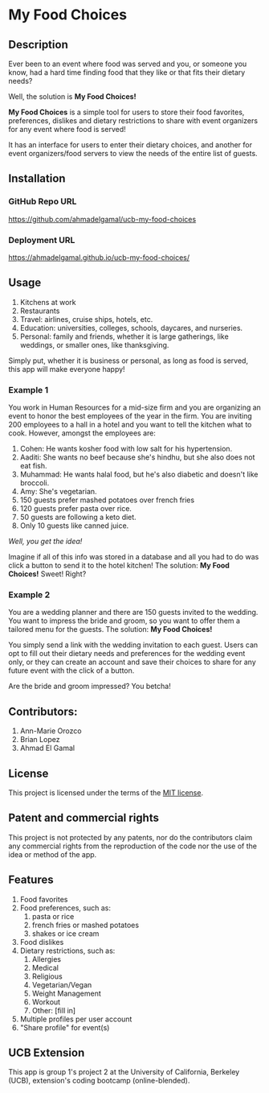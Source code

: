 # My Food Choices

## Description

Ever been to an event where food was served and you, or someone you know, had a hard time finding food that they like or that fits their dietary needs?

Well, the solution is **My Food Choices!**

**My Food Choices** is a simple tool for users to store their food favorites, preferences, dislikes and dietary restrictions to share with event organizers for any event where food is served!

It has an interface for users to enter their dietary choices, and another for event organizers/food servers to view the needs of the entire list of guests.

## Installation

### GitHub Repo URL

https://github.com/ahmadelgamal/ucb-my-food-choices

### Deployment URL

https://ahmadelgamal.github.io/ucb-my-food-choices/

## Usage

1. Kitchens at work
1. Restaurants
1. Travel: airlines, cruise ships, hotels, etc.
1. Education: universities, colleges, schools, daycares, and nurseries.
1. Personal: family and friends, whether it is large gatherings, like weddings, or smaller ones, like thanksgiving.

Simply put, whether it is business or personal, as long as food is served, this app will make everyone happy!

### Example 1

You work in Human Resources for a mid-size firm and you are organizing an event to honor the best employees of the year in the firm. You are inviting 200 employees to a hall in a hotel and you want to tell the kitchen what to cook. However, amongst the employees are:

1. Cohen: He wants kosher food with low salt for his hypertension.
1. Aaditi: She wants no beef because she's hindhu, but she also does not eat fish.
1. Muhammad: He wants halal food, but he's also diabetic and doesn't like broccoli.
1. Amy: She's vegetarian.
1. 150 guests prefer mashed potatoes over french fries
1. 120 guests prefer pasta over rice.
1. 50 guests are following a keto diet.
1. Only 10 guests like canned juice.

_Well, you get the idea!_

Imagine if all of this info was stored in a database and all you had to do was click a button to send it to the hotel kitchen! The solution: **My Food Choices!** Sweet! Right?

### Example 2

You are a wedding planner and there are 150 guests invited to the wedding. You want to impress the bride and groom, so you want to offer them a tailored menu for the guests. The solution: **My Food Choices!**

You simply send a link with the wedding invitation to each guest. Users can opt to fill out their dietary needs and preferences for the wedding event only, or they can create an account and save their choices to share for any future event with the click of a button.

Are the bride and groom impressed? You betcha!

## Contributors:

1. Ann-Marie Orozco
1. Brian Lopez
1. Ahmad El Gamal

## License

This project is licensed under the terms of the [MIT license](LICENSE).

## Patent and commercial rights

This project is not protected by any patents, nor do the contributors claim any commercial rights from the reproduction of the code nor the use of the idea or method of the app.

## Features

1. Food favorites
1. Food preferences, such as:
   1. pasta or rice
   1. french fries or mashed potatoes
   1. shakes or ice cream
1. Food dislikes
1. Dietary restrictions, such as:
   1. Allergies
   1. Medical
   1. Religious
   1. Vegetarian/Vegan
   1. Weight Management
   1. Workout
   1. Other: [fill in]
1. Multiple profiles per user account
1. "Share profile" for event(s)

## UCB Extension

This app is group 1's project 2 at the University of California, Berkeley (UCB), extension's coding bootcamp (online-blended).
